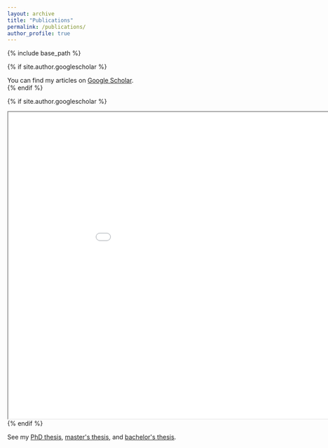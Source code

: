 ```yaml
---
layout: archive
title: "Publications"
permalink: /publications/
author_profile: true
---
```


{% include base_path %}


{% if site.author.googlescholar %}
  <div class="wordwrap">You can find my articles on <a href="{{site.author.googlescholar}}">Google Scholar</a>.</div>
{% endif %}

{% if site.author.googlescholar %}
  <iframe src="{{site.author.googlescholar}}" width="1000" height="700"></iframe>
{% endif %}

See my [PhD thesis](https://lkugler.github.io/dissertation), [master's thesis](https://lkugler.github.io/mthesis), and [bachelor's thesis](https://lkugler.github.io/mthesis).
